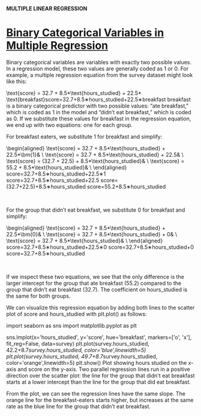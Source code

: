 #### MULTIPLE LINEAR REGRESSION

# [Binary Categorical Variables in Multiple Regression](https://www.codecademy.com/courses/linear-regression-mssp/lessons/stats-multiple-linear-regression/exercises/binary-categorical-variables-in-multiple-regression)

Binary categorical variables are variables with exactly two possible values. 
In a regression model, these two values are generally coded as 1 or 0. 
For example, a multiple regression equation from the survey dataset might look like this:

\text{score} = 32.7 + 8.5*\text{hours\_studied} + 22.5* \text{breakfast}score=32.7+8.5∗hours_studied+22.5∗breakfast
breakfast is a binary categorical predictor with two possible values: “ate breakfast,” which is coded as 1 in the model and “didn’t eat breakfast,” which is coded as 0. If we substitute these values for breakfast in the regression equation, we end up with two equations: one for each group.

For breakfast eaters, we substitute 1 for breakfast and simplify:

\begin{aligned} \text{score} = 32.7 + 8.5*\text{hours\_studied} + 22.5*\bm{1}& \\ \text{score} = 32.7 + 8.5*\text{hours\_studied} + 22.5& \\ \text{score} = (32.7 + 22.5) + 8.5*\text{hours\_studied}& \\ \text{score} = 55.2 + 8.5*\text{hours\_studied}& \\ \end{aligned} 
score=32.7+8.5∗hours_studied+22.5∗1
score=32.7+8.5∗hours_studied+22.5
score=(32.7+22.5)+8.5∗hours_studied
score=55.2+8.5∗hours_studied
​
  
​
 
For the group that didn’t eat breakfast, we substitute 0 for breakfast and simplify:

\begin{aligned} \text{score} = 32.7 + 8.5*\text{hours\_studied} + 22.5*\bm{0}& \\ \text{score} = 32.7 + 8.5*\text{hours\_studied} + 0& \\ \text{score} = 32.7 + 8.5*\text{hours\_studied}& \\ \end{aligned} 
score=32.7+8.5∗hours_studied+22.5∗0
score=32.7+8.5∗hours_studied+0
score=32.7+8.5∗hours_studied
​
  
​
 
If we inspect these two equations, we see that the only difference is the larger intercept for the group that ate breakfast (55.2) compared to the group that didn’t eat breakfast (32.7). The coefficient on hours_studied is the same for both groups.

We can visualize this regression equation by adding both lines to the scatter plot of score and hours_studied with plt.plot() as follows:

import seaborn as sns
import matplotlib.pyplot as plt
 
sns.lmplot(x='hours_studied', y='score', hue='breakfast', markers=['o', 'x'], fit_reg=False, data=survey)
plt.plot(survey.hours_studied, 42.2+8.7*survey.hours_studied, color='blue',linewidth=5)
plt.plot(survey.hours_studied, 49.7+8.7*survey.hours_studied, color='orange',linewidth=5)
plt.show()
Plot showing hours studied on the x-axis and score on the y-axis. Two parallel regression lines run in a positive direction over the scatter plot: the line for the group that didn't eat breakfast starts at a lower intercept than the line for the group that did eat breakfast.

From the plot, we can see the regression lines have the same slope. The orange line for the breakfast-eaters starts higher, but increases at the same rate as the blue line for the group that didn’t eat breakfast.
